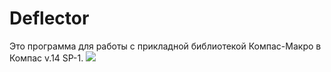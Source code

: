 # Deflector
Это программа для работы с прикладной библиотекой Компас-Макро в Компас v.14 SP-1.
![]([http://url/to/img.png](https://avatars.dzeninfra.ru/get-zen_doc/1900011/pub_5d26cba1c49f2900abd11f75_5d26db6025667300aea024fc/scale_1200))

